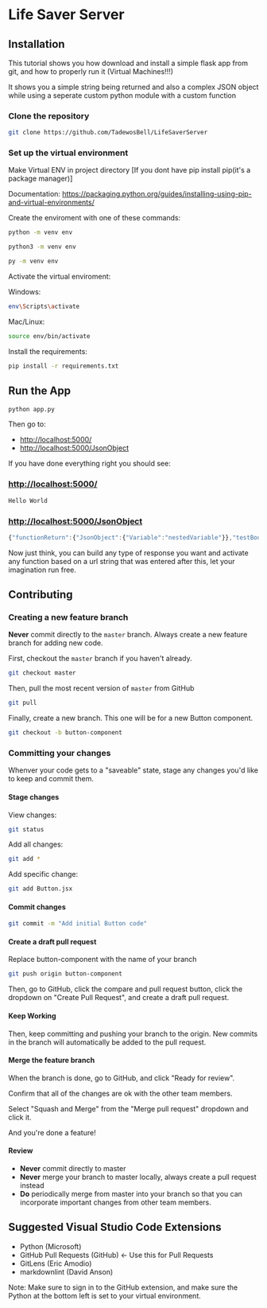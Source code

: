 # Life Saver Server

## Installation

This tutorial shows you how download and install a simple flask app from git, and how to properly run it (Virtual Machines!!!)

It shows you a simple string being returned and also a complex JSON object while using a seperate custom python module with
a custom function

### Clone the repository

```sh
git clone https://github.com/TadewosBell/LifeSaverServer
```

### Set up the virtual environment

Make Virtual ENV in project directory [If you dont have pip install pip(it's a package manager)]

Documentation: <https://packaging.python.org/guides/installing-using-pip-and-virtual-environments/>

Create the enviroment with one of these commands:

```sh
python -m venv env
```

```sh
python3 -m venv env
```

```sh
py -m venv env
```

Activate the virtual enviroment:

Windows:

```sh
env\Scripts\activate
```

Mac/Linux:

```sh
source env/bin/activate
```

Install the requirements:

```sh
pip install -r requirements.txt
```

## Run the App

```sh
python app.py
```

Then go to:

* <http://localhost:5000/>
* <http://localhost:5000/JsonObject>

If you have done everything right you should see:

### <http://localhost:5000/>

```sh
Hello World
```

### <http://localhost:5000/JsonObject>

```js
{"functionReturn":{"JsonObject":{"Variable":"nestedVariable"}},"testBool":false,"testNumber":1,"testString":"1"}: for the JsonObject directory
```

Now just think, you can build any type of response you want and activate any function based on a url string that was entered after this, let your imagination run free.

## Contributing

### Creating a new feature branch

**Never** commit directly to the `master` branch. Always create a new feature branch for adding new code.

First, checkout the `master` branch if you haven't already.

```sh
git checkout master
```

Then, pull the most recent version of `master` from GitHub

```sh
git pull
```

Finally, create a new branch. This one will be for a new Button component.

```sh
git checkout -b button-component
```

### Committing your changes

Whenver your code gets to a "saveable" state, stage any changes you'd like to keep and commit them.

#### Stage changes

View changes:

```sh
git status
```

Add all changes:

```sh
git add *
```

Add specific change:

```sh
git add Button.jsx
```

#### Commit changes

```sh
git commit -m "Add initial Button code"
```

#### Create a draft pull request

Replace button-component with the name of your branch

```sh
git push origin button-component
```

Then, go to GitHub, click the compare and pull request button, click the dropdown on "Create Pull Request", and create a draft pull request.

#### Keep Working

Then, keep committing and pushing your branch to the origin. New commits in the branch will automatically be added to the pull request.

#### Merge the feature branch

When the branch is done, go to GitHub, and click "Ready for review".

Confirm that all of the changes are ok with the other team members.

Select "Squash and Merge" from the "Merge pull request" dropdown and click it.

And you're done a feature!

#### Review

* **Never** commit directly to master
* **Never** merge your branch to master locally, always create a pull request instead
* **Do** periodically merge from master into your branch so that you can incorporate important changes from other team members.

## Suggested Visual Studio Code Extensions

* Python (Microsoft)
* GitHub Pull Requests (GitHub) <- Use this for Pull Requests
* GitLens (Eric Amodio)
* markdownlint (David Anson)

Note: Make sure to sign in to the GitHub extension, and make sure the Python at the bottom left is set to your virtual environment.
